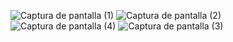 
![Captura de pantalla (1)](https://github.com/nachoalvarado78/ASO2024TPs/assets/166405880/be3d980a-453c-4a45-8ceb-f1dd7c782919)
![Captura de pantalla (2)](https://github.com/nachoalvarado78/ASO2024TPs/assets/166405880/23ef5b6f-7a79-475d-bb1e-8231543494b4)
![Captura de pantalla (4)](https://github.com/nachoalvarado78/ASO2024TPs/assets/166405880/ef32fb70-a18a-45e9-9b2f-6e43b498fdaf)
![Captura de pantalla (3)](https://github.com/nachoalvarado78/ASO2024TPs/assets/166405880/a211b8b4-2eed-42b9-9379-13efe3dc3810)
